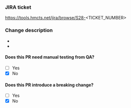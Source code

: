 <!--
PR checklist:

- [ ] Commit messages are meaningful and follow good commit message guidelines
- [ ] README and other documentation has been updated / added (if needed)
- [ ] Tests have been updated / new tests has been added (if needed)
- [ ] QA have been notified to perform manual testing (if needed)
  - [ ] Add the `enable_keep_helm` label to the PR
- [ ] Power Platform team have been notified of any breaking changes to the API (if needed)
-->

### JIRA ticket

https://tools.hmcts.net/jira/browse/S28-<TICKET_NUMBER>

### Change description

-
-

#### Does this PR need manual testing from QA?

- [ ] Yes
- [x] No

<!-- If yes add the `enable_keep_helm` label and uncomment the following: -->

<!--
**QA instructions**

-
-

@pre-rec-evidence-qa
-->

#### Does this PR introduce a breaking change?

- [ ] Yes
- [x] No

<!-- If yes uncomment the following: -->

<!--
**Breaking change description**

- [ ] API
- [ ] Database schema

-
-

@pre-rec-evidence-power-platform
-->
